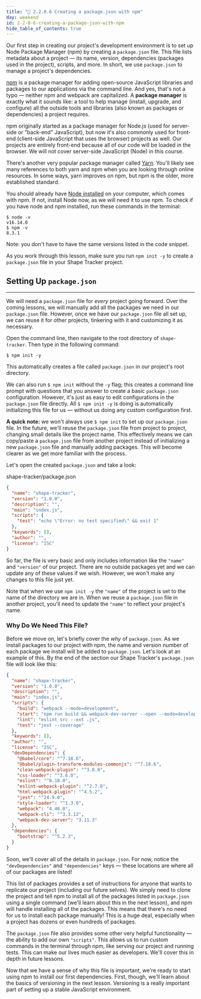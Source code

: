 ```yaml
---
title: "📓 2.2.0.6 Creating a package.json with npm"
day: weekend
id: 2-2-0-6-creating-a-package-json-with-npm
hide_table_of_contents: true
---
```


Our first step in creating our project's development environment is to set up Node Package Manager (npm) by creating a `package.json` file. This file lists metadata about a project — its name, version, dependencies (packages used in the project), scripts, and more. In short, we use `package.json` to manage a project's dependencies. 

[npm](https://www.npmjs.com/) is a package manager for adding open-source JavaScript libraries and packages to our applications via the command line. And yes, that's not a typo — neither npm and webpack are capitalized. A **package manager** is exactly what it sounds like: a tool to help manage (install, upgrade, and configure) all the outside tools and libraries (also known as packages or dependencies) a project requires. 

npm originally started as a package manager for Node.js (used for server-side or "back-end" JavaScript), but now it's also commonly used for front-end (client-side JavaScript that uses the browser) projects as well. Our projects are entirely front-end because all of our code will be loaded in the browser. We will not cover server-side JavaScript (Node) in this course.

There's another very popular package manager called [Yarn](https://yarnpkg.com/). You'll likely see many references to both yarn and npm when you are looking through online resources. In some ways, yarn improves on npm, but npm is the older, more established standard.

You should already have [Node installed](/intermediate-javascript/getting-started-with-javascript/2-0-0-3-installing-node-js) on your computer, which comes with npm. If not, install Node now, as we will need it to use npm. To check if you have node and npm installed, run these commands in the terminal:

```shell
$ node -v
v16.14.0
$ npm -v
8.3.1
```

Note: you don't have to have the same versions listed in the code snippet.

As you work through this lesson, make sure you run `npm init -y` to create a `package.json` file in your Shape Tracker project.

## Setting Up `package.json`
---

We will need a `package.json` file for _every_ project going forward. Over the coming lessons, we will manually add all the packages we need in our `package.json` file. However, once we have our `package.json` file all set up, we can reuse it for other projects, tinkering with it and customizing it as necessary.

Open the command line, then navigate to the root directory of `shape-tracker`. Then type in the following command:

```shel
$ npm init -y
```

This automatically creates a file called `package.json` in our project's root directory.

We can also run `$ npm init` without the `-y` flag; this creates a command line prompt with questions that you answer to create a basic `package.json` configuration. However, it's just as easy to edit configurations in the `package.json` file directly. All `$ npm init -y` is doing is automatically initializing this file for us — without us doing any custom configuration first.

**A quick note:** we won't always use `$ npm init` to set up our `package.json` file. In the future, we'll reuse the `package.json` file from project to project, changing small details like the project name. This effectively means we can copy/paste a `package.json` file from another project instead of initializing a new `package.json` file and manually adding packages. This will become clearer as we get more familiar with the process.

Let's open the created `package.json` and take a look:

<div class="filename">shape-tracker/package.json</div>

```json
{
  "name": "shape-tracker",
  "version": "1.0.0",
  "description": "",
  "main": "index.js",
  "scripts": {
    "test": "echo \"Error: no test specified\" && exit 1"
  },
  "keywords": [],
  "author": "",
  "license": "ISC"
}
```

So far, the file is very basic and only includes information like the `"name"` and `"version"` of our project. There are no outside packages yet and we can update any of these values if we wish. However, we won't make any changes to this file just yet.

Note that when we use `npm init -y` the `"name"` of the project is set to the name of the directory we are in. When we reuse a `package.json` file in another project, you'll need to update the `"name"` to reflect your project's name. 

### Why Do We Need This File?

Before we move on, let's briefly cover the _why_ of `package.json`. As we install packages to our project with npm, the name and version number of each package we install will be added to `package.json`. Let's look at an example of this. By the end of the section our Shape Tracker's `package.json` file will look like this:

```json
{
  "name": "shape-tracker",
  "version": "1.0.0",
  "description": "",
  "main": "index.js",
  "scripts": {
    "build": "webpack --mode=development",
    "start": "npm run build && webpack-dev-server --open --mode=development",
    "lint": "eslint src --ext .js",
    "test": "jest --coverage"
  },
  "keywords": [],
  "author": "",
  "license": "ISC",
  "devDependencies": {
    "@babel/core": "^7.18.6",
    "@babel/plugin-transform-modules-commonjs": "^7.18.6",
    "clean-webpack-plugin": "^3.0.0",
    "css-loader": "^3.6.0",
    "eslint": "^8.18.0",
    "eslint-webpack-plugin": "^2.7.0",
    "html-webpack-plugin": "^4.5.2",
    "jest": "^24.9.0",
    "style-loader": "^1.3.0",
    "webpack": "4.46.0",
    "webpack-cli": "^3.3.12",
    "webpack-dev-server": "3.11.3"
  },
  "dependencies": {
    "bootstrap": "^5.2.3",
  }
}
```

Soon, we'll cover all of the details in `package.json`. For now, notice the `"devDependencies"` and `"dependencies"` keys — these locations are where all of our packages are listed!

This list of packages provides a set of instructions for anyone that wants to replicate our project (including our future selves). We simply need to clone the project and tell npm to install all of the packages listed in `package.json` using a single command (we'll learn about this in the next lesson), and npm will handle installing all of the packages. This means that there's no need for us to install each package manually! This is a huge deal, especially when a project has dozens or even hundreds of packages.

The `package.json` file also provides some other very helpful functionality — the ability to add our own `"scripts"`. This allows us to run custom commands in the terminal through npm, like serving our project and running tests. This can make our lives much easier as developers. We'll cover this in depth in future lessons.

Now that we have a sense of why this file is important, we're ready to start using npm to install our first dependencies. First, though, we'll learn about the basics of versioning in the next lesson. Versioning is a really important part of setting up a stable JavaScript environment.
